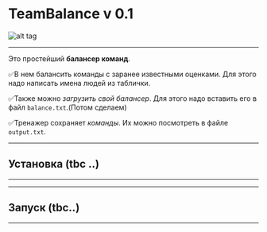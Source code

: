# TeamBalance v 0.1

![alt tag](https://github.com/Xom9KP/Images/raw/main/Example.png "Пример")
____
Это простейший **балансер команд**.

:white_check_mark:В нем балансить команды с заранее известными оценками. Для этого надо написать имена людей из таблички.

:white_check_mark:Также можно _загрузить свой балансер_. Для этого надо вставить его в файл `balance.txt`.(Потом сделаем)

:white_check_mark:Тренажер сохраняет _команды_. Их можно посмотреть в файле `output.txt`.

____
## Установка (tbc ..)
____

____
## Запуск (tbc..)
____
